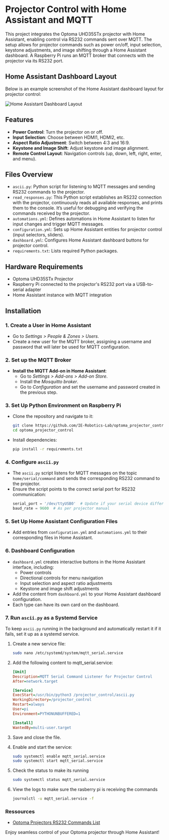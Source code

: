 # Projector Control with Home Assistant and MQTT

This project integrates the Optoma UHD35STx projector with Home Assistant, enabling control via RS232 commands sent over MQTT. The setup allows for projector commands such as power on/off, input selection, keystone adjustments, and image shifting through a Home Assistant dashboard. A Raspberry Pi runs an MQTT broker that connects with the projector via its RS232 port.

## Home Assistant Dashboard Layout

Below is an example screenshot of the Home Assistant dashboard layout for projector control:

![Home Assistant Dashboard Layout](dashboard.png)

## Features

- **Power Control**: Turn the projector on or off.
- **Input Selection**: Choose between HDMI1, HDMI2, etc.
- **Aspect Ratio Adjustment**: Switch between 4:3 and 16:9.
- **Keystone and Image Shift**: Adjust keystone and image alignment.
- **Remote Control Layout**: Navigation controls (up, down, left, right, enter, and menu).

## Files Overview

- `ascii.py`: Python script for listening to MQTT messages and sending RS232 commands to the projector.
- `read_responses.py`: This Python script establishes an RS232 connection with the projector, continuously reads all available responses, and prints them to the console. It’s useful for debugging and verifying the commands received by the projector.
- `automations.yml`: Defines automations in Home Assistant to listen for input changes and trigger MQTT messages.
- `configuration.yml`: Sets up Home Assistant entities for projector control (input selectors, sliders).
- `dashboard.yml`: Configures Home Assistant dashboard buttons for projector control.
- `requirements.txt`: Lists required Python packages.

## Hardware Requirements

- Optoma UHD35STx Projector
- Raspberry Pi connected to the projector's RS232 port via a USB-to-serial adapter
- Home Assistant instance with MQTT integration

## Installation

### 1. Create a User in Home Assistant
   - Go to *Settings > People & Zones > Users*.
   - Create a new user for the MQTT broker, assigning a username and password that will later be used for MQTT configuration.
  
### 2. Set up the MQTT Broker
   - **Install the MQTT Add-on in Home Assistant**:
     - Go to *Settings > Add-ons > Add-on Store*.
     - Install the *Mosquitto broker*.
     - Go to *Configuration* and set the username and password created in the previous step.

### 3. Set Up Python Environment on Raspberry Pi
   - Clone the repository and navigate to it:
     ```bash
     git clone https://github.com/IE-Robotics-Lab/optoma_projector_control.git
     cd optoma_projector_control
     ```
   - Install dependencies:
     ```bash
     pip install -r requirements.txt
     ```

### 4. Configure `ascii.py`
   - The `ascii.py` script listens for MQTT messages on the topic `home/serial/command` and sends the corresponding RS232 command to the projector.
   - Ensure the script points to the correct serial port for RS232 communication:
     ```python
     serial_port = '/dev/ttyUSB0'  # Update if your serial device differs
     baud_rate = 9600  # As per projector manual
     ```

### 5. Set Up Home Assistant Configuration Files
   - Add entries from `configuration.yml` and `automations.yml` to their corresponding files in Home Assistant.

### 6. Dashboard Configuration
   - `dashboard.yml` creates interactive buttons in the Home Assistant interface, including:
     - Power controls
     - Directional controls for menu navigation
     - Input selection and aspect ratio adjustments
     - Keystone and image shift adjustments
   - Add the content from `dashboard.yml` to your Home Assistant dashboard configuration.
   - Each type can have its own card on the dashboard.

### 7. Run `ascii.py` as a Systemd Service

To keep `ascii.py` running in the background and automatically restart it if it fails, set it up as a systemd service.

1. Create a new service file:
   ```bash
   sudo nano /etc/systemd/system/mqtt_serial.service
   ```

2.	Add the following content to mqtt_serial.service:
    ```ini
    [Unit]
    Description=MQTT Serial Command Listener for Projector Control
    After=network.target

    [Service]
    ExecStart=/usr/bin/python3 /projector_control/ascii.py
    WorkingDirectory=/projector_control
    Restart=always
    User=pi
    Environment=PYTHONUNBUFFERED=1

    [Install]
    WantedBy=multi-user.target
    ```

3.	Save and close the file.
4.	Enable and start the service:
    ```bash
    sudo systemctl enable mqtt_serial.service
    sudo systemctl start mqtt_serial.service
    ```
5. Check the status to make its running
    ```bash
    sudo systemctl status mqtt_serial.service
    ```
6. View the logs to make sure the rasberry pi is receiving the commands
    ```bash
    journalctl -u mqtt_serial.service -f
    ```

### Ressources 
- [Optoma Projectors RS232 Commands List](./RS232_function_list.pdf)


Enjoy seamless control of your Optoma projector through Home Assistant!